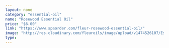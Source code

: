 ```yaml
---
layout: none
category: "essential-oil"
name: "Rosewood Essential Oil"
price: "$6.00"
link: "https://www.spaorder.com/fleur-rosewood-essential-oil/"
image: "http://res.cloudinary.com/fleuroils/image/upload/v1474526107/Essential%20Oil/rosewood.jpg"
type: 
---
```

